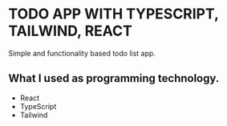 # TODO APP WITH TYPESCRIPT, TAILWIND, REACT

Simple and functionality based todo list app.

## What I used as programming technology.

- React
- TypeScript
- Tailwind